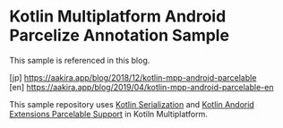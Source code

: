 # Kotlin Multiplatform Android Parcelize Annotation Sample

This sample is referenced in this blog.  

[jp] https://aakira.app/blog/2018/12/kotlin-mpp-android-parcelable  
[en] https://aakira.app/blog/2019/04/kotlin-mpp-android-parcelable-en

This sample repository uses [Kotlin Serialization](https://github.com/Kotlin/kotlinx.serialization) and [Kotlin Andorid Extensions Parcelable Support](https://kotlinlang.org/docs/tutorials/android-plugin.html#parcelable) in Kotiln Multiplatform.

